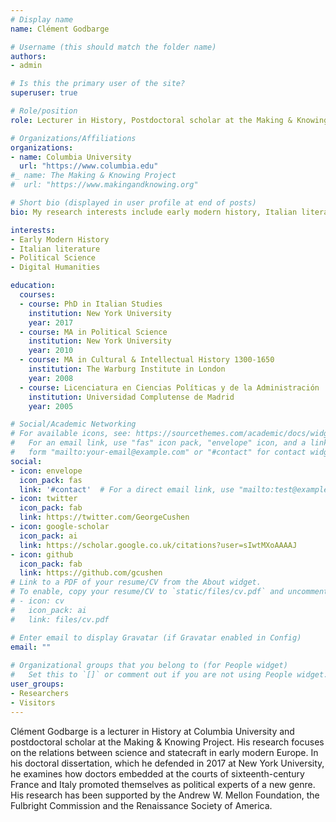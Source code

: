 ```yaml
---
# Display name
name: Clément Godbarge

# Username (this should match the folder name)
authors:
- admin

# Is this the primary user of the site?
superuser: true

# Role/position
role: Lecturer in History, Postdoctoral scholar at the Making & Knowing Project

# Organizations/Affiliations
organizations:
- name: Columbia University
  url: "https://www.columbia.edu"
#_ name: The Making & Knowing Project
#  url: "https://www.makingandknowing.org"

# Short bio (displayed in user profile at end of posts)
bio: My research interests include early modern history, Italian literature and the digital humanities.

interests:
- Early Modern History
- Italian literature
- Political Science
- Digital Humanities

education:
  courses:
  - course: PhD in Italian Studies
    institution: New York University
    year: 2017
  - course: MA in Political Science
    institution: New York University
    year: 2010
  - course: MA in Cultural & Intellectual History 1300-1650 
    institution: The Warburg Institute in London
    year: 2008
  - course: Licenciatura en Ciencias Políticas y de la Administración
    institution: Universidad Complutense de Madrid
    year: 2005

# Social/Academic Networking
# For available icons, see: https://sourcethemes.com/academic/docs/widgets/#icons
#   For an email link, use "fas" icon pack, "envelope" icon, and a link in the
#   form "mailto:your-email@example.com" or "#contact" for contact widget.
social:
- icon: envelope
  icon_pack: fas
  link: '#contact'  # For a direct email link, use "mailto:test@example.org".
- icon: twitter
  icon_pack: fab
  link: https://twitter.com/GeorgeCushen
- icon: google-scholar
  icon_pack: ai
  link: https://scholar.google.co.uk/citations?user=sIwtMXoAAAAJ
- icon: github
  icon_pack: fab
  link: https://github.com/gcushen
# Link to a PDF of your resume/CV from the About widget.
# To enable, copy your resume/CV to `static/files/cv.pdf` and uncomment the lines below.  
# - icon: cv
#   icon_pack: ai
#   link: files/cv.pdf

# Enter email to display Gravatar (if Gravatar enabled in Config)
email: ""
  
# Organizational groups that you belong to (for People widget)
#   Set this to `[]` or comment out if you are not using People widget.  
user_groups:
- Researchers
- Visitors
---
```


Clément Godbarge is a lecturer in History at Columbia University and postdoctoral scholar at the Making & Knowing Project. His research focuses on the relations between science and statecraft in early modern Europe. In his doctoral dissertation, which he defended in 2017 at New York University, he examines how doctors embedded at the courts of sixteenth-century France and Italy promoted themselves as political experts of a new genre. 
His research has been supported by the Andrew W. Mellon Foundation, the Fulbright Commission and the Renaissance Society of America.
